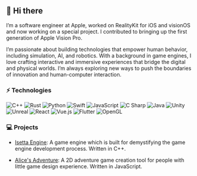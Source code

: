 ## 👋 Hi there 

I’m a software engineer at Apple, worked on RealityKit for iOS and visionOS and now working on a special project. I contributed to bringing up the first generation of Apple Vision Pro.

I’m passionate about building technologies that empower human behavior, including simulation, AI, and robotics. With a background in game engines, I love crafting interactive and immersive experiences that bridge the digital and physical worlds. I’m always exploring new ways to push the boundaries of innovation and human-computer interaction.

### ⚡ Technologies

![C++](https://img.shields.io/badge/-C++-black?style=flat&logo=c)
![Rust](https://img.shields.io/badge/-Rust-black?style=flat&logo=Rust)
![Python](https://img.shields.io/badge/-Python-black?style=flat&logo=Python)
![Swift](https://img.shields.io/badge/-Swift-black?style=flat&logo=Swift)
![JavaScript](https://img.shields.io/badge/-JavaScript-black?style=flat&logo=javascript)
![C Sharp](https://img.shields.io/badge/-C%20Sharp-black?style=flat&logo=c-sharp)
![Java](https://img.shields.io/badge/-Java-black?style=flat&logo=java)
![Unity](https://img.shields.io/badge/-Unity-black?style=flat&logo=unity)
![Unreal](https://img.shields.io/badge/-Unreal-black?style=flat&logo=unreal-engine)
![React](https://img.shields.io/badge/-React-black?style=flat&logo=react)
![Vue.js](https://img.shields.io/badge/-Vue.js-black?style=flat&logo=vue.js)
![Flutter](https://img.shields.io/badge/-Flutter-black?style=flat&logo=flutter)
![OpenGL](https://img.shields.io/badge/-OpenGL-black?style=flat&logo=opengl)

### 💻 Projects

- [Isetta Engine](www.isetta.io): A game engine which is built for demystifying the game engine development process. Written in C++.

- [Alice's Adventure](https://www.etc.cmu.edu/projects/another-alice-adventure/): A 2D adventure game creation tool for people with little game design experience. Written in JavaScript.
